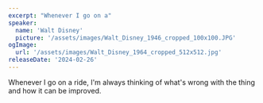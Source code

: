 ```yaml
---
excerpt: "Whenever I go on a"
speaker:
  name: 'Walt Disney'
  picture: '/assets/images/Walt_Disney_1946_cropped_100x100.JPG'
ogImage:
  url: '/assets/images/Walt_Disney_1964_cropped_512x512.jpg'
releaseDate: '2024-02-26'
---
```


Whenever I go on a ride, I'm always thinking of what's wrong with the thing and how it can be improved.
